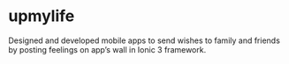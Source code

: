 # upmylife
Designed and developed mobile apps to send wishes to family and friends by posting feelings on app’s wall in Ionic 3 framework.
